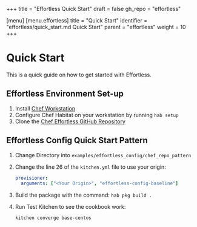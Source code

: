 +++
title = "Effortless Quick Start"
draft = false
gh_repo = "effortless"

[menu]
  [menu.effortless]
    title = "Quick Start"
    identifier = "effortless/quick_start.md Quick Start"
    parent = "effortless"
    weight = 10
+++

# Quick Start

This is a quick guide on how to get started with Effortless.

## Effortless Environment Set-up

1. Install [Chef Workstation](https://www.chef.io/downloads)
1. Configure Chef Habitat on your workstation by running `hab setup`
1. Clone the [Chef Effortless GitHub Repository](https://github.com/chef/effortless)

## Effortless Config Quick Start Pattern

1. Change Directory into `examples/effortless_config/chef_repo_pattern`
1. Change the line 26 of the `kitchen.yml` file to use your origin:


   ```yml
   provisioner:
     arguments: ["<Your Origin>", "effortless-config-baseline"]
   ```

1. Build the package with the command: `hab pkg build .`
1. Run Test Kitchen to see the cookbook work:

   ```bash
   kitchen converge base-centos
   ```
